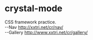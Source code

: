 # crystal-mode
CSS framework practice.<br />
--Nav http://xxtri.net/cr/nav/<br />
--Gallery http://www.xxtri.net/cr/gallery/<br />
